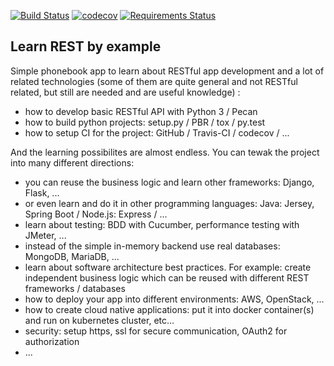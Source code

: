 [![Build Status](https://travis-ci.org/csfulop/learn_rest_by_example.svg?branch=master)](https://travis-ci.org/csfulop/learn_rest_by_example)
[![codecov](https://codecov.io/gh/csfulop/learn_rest_by_example/branch/master/graph/badge.svg)](https://codecov.io/gh/csfulop/learn_rest_by_example)
[![Requirements Status](https://requires.io/github/csfulop/learn_rest_by_example/requirements.svg?branch=master)](https://requires.io/github/csfulop/learn_rest_by_example/requirements/?branch=master)

Learn REST by example
---------------------

Simple phonebook app to learn about RESTful app development and a lot of related technologies
(some of them are quite general and not RESTful related, but still are needed and are useful knowledge) :

* how to develop basic RESTful API with Python 3 / Pecan
* how to build python projects: setup.py / PBR / tox / py.test
* how to setup CI for the project: GitHub / Travis-CI / codecov / ...

And the learning possibilites are almost endless. You can tewak the project into many different directions:

* you can reuse the business logic and learn other frameworks: Django, Flask, ...
* or even learn and do it in other programming languages: Java: Jersey, Spring Boot / Node.js: Express / ...
* learn about testing: BDD with Cucumber, performance testing with JMeter, ...
* instead of the simple in-memory backend use real databases: MongoDB, MariaDB, ...
* learn about software architecture best practices. 
  For example: create independent business logic which can be reused with different REST frameworks / databases
* how to deploy your app into different environments: AWS, OpenStack, ...
* how to create cloud native applications: put it into docker container(s) and run on kubernetes cluster, etc...
* security: setup https, ssl for secure communication, OAuth2 for authorization
* ...
  